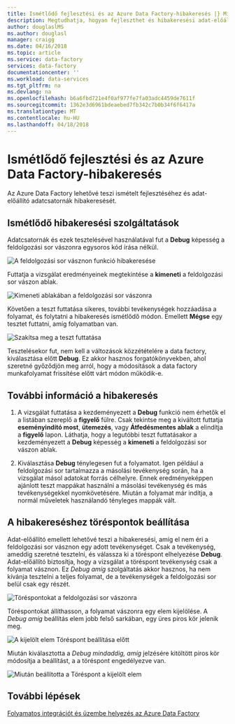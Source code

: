 ```yaml
---
title: Ismétlődő fejlesztési és az Azure Data Factory-hibakeresés |} Microsoft Docs
description: Megtudhatja, hogyan fejleszthet és hibakeresési adat-előállító adatcsatornák ismételt az Azure-portálon.
author: douglaslMS
ms.author: douglasl
manager: craigg
ms.date: 04/16/2018
ms.topic: article
ms.service: data-factory
services: data-factory
documentationcenter: ''
ms.workload: data-services
ms.tgt_pltfrm: na
ms.devlang: na
ms.openlocfilehash: b6a6fbd721e4f0af977fe7fa03adc4459de7611f
ms.sourcegitcommit: 1362e3d6961bdeaebed7fb342c7b0b34f6f6417a
ms.translationtype: MT
ms.contentlocale: hu-HU
ms.lasthandoff: 04/18/2018
---
```

# <a name="iterative-development-and-debugging-with-azure-data-factory"></a>Ismétlődő fejlesztési és az Azure Data Factory-hibakeresés

Az Azure Data Factory lehetővé teszi ismételt fejlesztéséhez és adat-előállító adatcsatornák hibakeresését.

## <a name="iterative-debugging-features"></a>Ismétlődő hibakeresési szolgáltatások
Adatcsatornák és ezek tesztelésével használatával fut a **Debug** képesség a feldolgozási sor vászonra egysoros kód írása nélkül.

![A feldolgozási sor vásznon funkció hibakeresése](media/iterative-development-debugging/iterative-development-image1.png)

Futtatja a vizsgálat eredményeinek megtekintése a **kimeneti** a feldolgozási sor vászon ablak.

![Kimeneti ablakában a feldolgozási sor vászonra](media/iterative-development-debugging/iterative-development-image2.png)

Követően a teszt futtatása sikeres, további tevékenységek hozzáadása a folyamat, és folytatni a hibakeresés ismétlődő módon. Emellett **Mégse** egy tesztet futtatni, amíg folyamatban van.

![Szakítsa meg a teszt futtatása](media/iterative-development-debugging/iterative-development-image3.png)

Tesztelésekor fut, nem kell a változások közzétételére a data factory, kiválasztása előtt **Debug**. Ez akkor hasznos forgatókönyvekben, ahol szeretné győződjön meg arról, hogy a módosítások a data factory munkafolyamat frissítése előtt várt módon működik-e.

## <a name="more-info-about-debugging"></a>További információ a hibakeresés

1. A vizsgálat futtatása a kezdeményezett a **Debug** funkció nem érhetők el a listában szereplő a **figyelő** fülre. Csak tekintse meg a kiváltott futtatja **eseményindító most**, **ütemezés**, vagy **Átfedésmentes ablak** a elindítja a **figyelő** lapon. Láthatja, hogy a legutóbbi teszt futtatásakor a kezdeményezett a **Debug** képesség a **kimeneti** a feldolgozási sor vászon ablak.

2. Kiválasztása **Debug** ténylegesen fut a folyamatot. Igen például a feldolgozási sor tartalmazza a másolási tevékenység során, ha a vizsgálat másol adatokat forrás célhelyre. Ennek eredményeképpen ajánlott teszt mappákat használni a másolási tevékenység és más tevékenységekkel nyomkövetésére. Miután a folyamat már indítja, a normál műveletek használandó tényleges mappák vált.

## <a name="setting-breakpoints-for-debugging"></a>A hibakereséshez töréspontok beállítása

Adat-előállító emellett lehetővé teszi a hibakeresési, amíg el nem éri a feldolgozási sor vásznon egy adott tevékenységet. Csak a tevékenység, ameddig szeretné tesztelni, és válassza ki a töréspont elhelyezése **Debug**. Adat-előállító biztosítja, hogy a vizsgálat a töréspont tevékenység csak a folyamat vásznon. Ez *Debug amíg* szolgáltatás akkor hasznos, ha nem kívánja tesztelni a teljes folyamat, de a tevékenységek a feldolgozási sor belül csak egy részét.

![Töréspontokat a feldolgozási sor vászonra](media/iterative-development-debugging/iterative-development-image4.png)

Töréspontokat állíthasson, a folyamat vászonra egy elem kijelölése. A *Debug amíg* beállítás elem jobb felső sarkában, egy üres piros kör jelenik meg.

![A kijelölt elem Töréspont beállítása előtt](media/iterative-development-debugging/iterative-development-image5.png)

Miután kiválasztotta a *Debug mindaddig, amíg* jelzésére kitöltött piros kör módosítja a beállítást, a a töréspont engedélyezve van.

![Miután beállította a Töréspont a kijelölt elem](media/iterative-development-debugging/iterative-development-image6.png)

## <a name="next-steps"></a>További lépések
[Folyamatos integrációt és üzembe helyezés az Azure Data Factory](continuous-integration-deployment.md)
